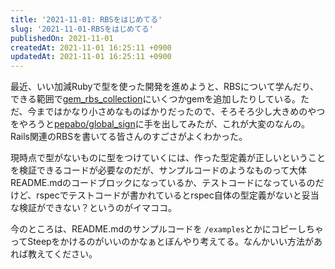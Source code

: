 ```yaml
---
title: '2021-11-01: RBSをはじめてる'
slug: '2021-11-01-RBSをはじめてる'
publishedOn: 2021-11-01
createdAt: 2021-11-01 16:25:11 +0900
updatedAt: 2021-11-01 16:25:11 +0900
---
```

最近、いい加減Rubyで型を使った開発を進めようと、RBSについて学んだり、できる範囲で[gem_rbs_collection](https://github.com/ruby/gem_rbs_collection)にいくつかgemを追加したりしている。ただ、今まではかなり小さめなものばかりだったので、そろそろ少し大きめのやつをやろうと[pepabo/global\_sign](https://github.com/pepabo/global_sign)に手を出してみたが、これが大変のなんの。Rails関連のRBSを書いてる皆さんのすごさがよくわかった。

現時点で型がないものに型をつけていくには、作った型定義が正しいということを検証できるコードが必要なのだが、サンプルコードのようなものって大体README.mdのコードブロックになっているか、テストコードになっているのだけど、rspecでテストコードが書かれているとrspec自体の型定義がないと妥当な検証ができない？というのがイマココ。

今のところは、README.mdのサンプルコードを `/examples`とかにコピーしちゃってSteepをかけるのがいいのかなぁとぼんやり考えてる。なんかいい方法があれば教えてください。

